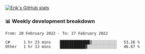 [![Erik's GitHub stats](https://github-readme-stats.vercel.app/api?username=erik-petrov&theme=nightowl&show_icons=true)](https://github.com/anuraghazra/github-readme-stats)

### 📊 Weekly development breakdown
<!--START_SECTION:waka-->

```text
From: 20 February 2022 - To: 27 February 2022

C#      1 hr 23 mins    █████████████▒░░░░░░░░░░░   53.26 %
Other   1 hr 13 mins    ███████████▓░░░░░░░░░░░░░   46.67 %
```

<!--END_SECTION:waka-->

